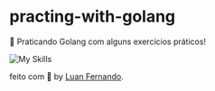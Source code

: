# practing-with-golang

🚀 Praticando Golang com alguns exercicios práticos!

![My Skills](https://skillicons.dev/icons?i=go)

feito com 💜 by [Luan Fernando](https://www.linkedin.com/in/luan-fernando/).
